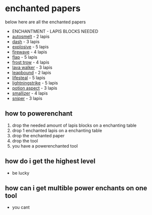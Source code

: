 # enchanted papers
below here are all the enchanted papers

- ENCHANTMENT                                               - LAPIS BLOCKS NEEDED
- [autosmelt](enchantments/papers/autosmelt)                - 2 lapis
- [dash](enchantments/papers/dash)                          - 3 lapis
- [explosive](enchantments/papers/explosive)                - 5 lapis
- [firewave](enchantments/papers/firewave)                  - 4 lapis
- [flap](enchantments/papers/flap)                          - 5 lapis
- [frost trow](enchantments/papers/frost_trow)              - 4 lapis
- [lava walker](enchantments/papers/lava_walker)            - 3 lapis
- [leapbound](enchantments/papers/leapbound)                - 2 lapis
- [lifesteal](enchantments/papers/lifesteal)                - 5 lapis
- [lightningstrike](enchantments/papers/lightningstrike)    - 5 lapis
- [potion aspect](enchantments/papers/potion_aspect)        - 3 lapis
- [smallizer](enchantments/papers/smallizer)                - 4 lapis
- [sniper](enchantments/papers/sniper)                      - 3 lapis

## how to powerenchant
1. drop the needed amount of lapis blocks on a enchanting table
2. drop 1 enchanted lapis on a enchanting table
3. drop the enchanted paper
4. drop the tool
5. you have a powerenchanted tool

## how do i get the highest level
- be lucky

## how can i get multible power enchants on one tool
- you cant